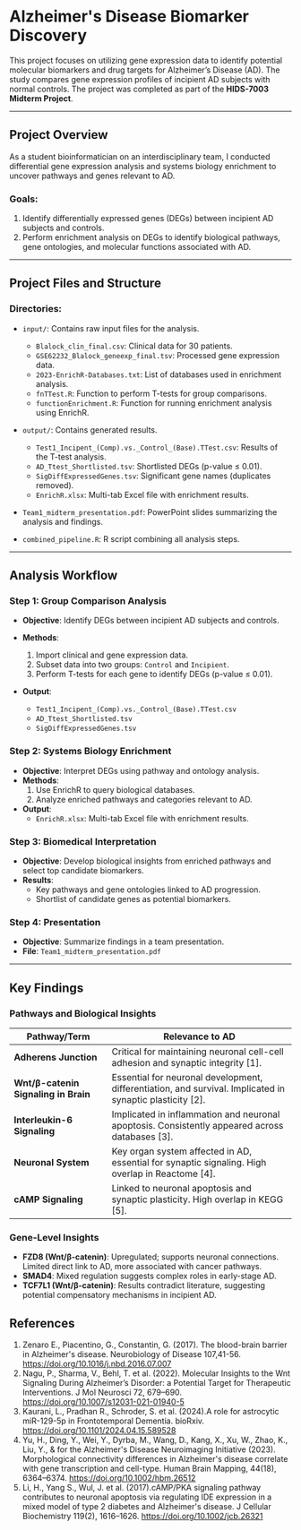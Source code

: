 # Alzheimer's Disease Biomarker Discovery

This project focuses on utilizing gene expression data to identify potential molecular biomarkers and drug targets for Alzheimer’s Disease (AD). The study compares gene expression profiles of incipient AD subjects with normal controls. The project was completed as part of the **HIDS-7003 Midterm Project**.

---

## Project Overview

As a student bioinformatician on an interdisciplinary team, I conducted differential gene expression analysis and systems biology enrichment to uncover pathways and genes relevant to AD.

### **Goals:**
1. Identify differentially expressed genes (DEGs) between incipient AD subjects and controls.
2. Perform enrichment analysis on DEGs to identify biological pathways, gene ontologies, and molecular functions associated with AD.

---

## Project Files and Structure

### **Directories:**
- `input/`: Contains raw input files for the analysis.
  - `Blalock_clin_final.csv`: Clinical data for 30 patients.
  - `GSE62232_Blalock_geneexp_final.tsv`: Processed gene expression data.
  - `2023-EnrichR-Databases.txt`: List of databases used in enrichment analysis.
  - `fnTTest.R`: Function to perform T-tests for group comparisons.
  - `functionEnrichment.R`: Function for running enrichment analysis using EnrichR.

- `output/`: Contains generated results.
  - `Test1_Incipent_(Comp).vs._Control_(Base).TTest.csv`: Results of the T-test analysis.
  - `AD_Ttest_Shortlisted.tsv`: Shortlisted DEGs (p-value ≤ 0.01).
  - `SigDiffExpressedGenes.tsv`: Significant gene names (duplicates removed).
  - `EnrichR.xlsx`: Multi-tab Excel file with enrichment results.
 
- `Team1_midterm_presentation.pdf`: PowerPoint slides summarizing the analysis and findings.

- `combined_pipeline.R`: R script combining all analysis steps.

---

## Analysis Workflow

### **Step 1: Group Comparison Analysis**
- **Objective**: Identify DEGs between incipient AD subjects and controls.
- **Methods**:
  1. Import clinical and gene expression data.
  2. Subset data into two groups: `Control` and `Incipient`.
  3. Perform T-tests for each gene to identify DEGs (p-value ≤ 0.01).

- **Output**:
  - `Test1_Incipent_(Comp).vs._Control_(Base).TTest.csv`
  - `AD_Ttest_Shortlisted.tsv`
  - `SigDiffExpressedGenes.tsv`

### **Step 2: Systems Biology Enrichment**
- **Objective**: Interpret DEGs using pathway and ontology analysis.
- **Methods**:
  1. Use EnrichR to query biological databases.
  2. Analyze enriched pathways and categories relevant to AD.
- **Output**:
  - `EnrichR.xlsx`: Multi-tab Excel file with enrichment results.

### **Step 3: Biomedical Interpretation**
- **Objective**: Develop biological insights from enriched pathways and select top candidate biomarkers.
- **Results**:
  - Key pathways and gene ontologies linked to AD progression.
  - Shortlist of candidate genes as potential biomarkers.

### **Step 4: Presentation**
- **Objective**: Summarize findings in a team presentation.
- **File**: `Team1_midterm_presentation.pdf`

---

## Key Findings

### Pathways and Biological Insights

| **Pathway/Term**                            | **Relevance to AD**                                                                            |
|---------------------------------------------|-----------------------------------------------------------------------------------------------|
| **Adherens Junction**                       | Critical for maintaining neuronal cell-cell adhesion and synaptic integrity [1].                  |
| **Wnt/β-catenin Signaling in Brain**        | Essential for neuronal development, differentiation, and survival. Implicated in synaptic plasticity [2]. |
| **Interleukin-6 Signaling**                 | Implicated in inflammation and neuronal apoptosis. Consistently appeared across databases [3]. |
| **Neuronal System**                         | Key organ system affected in AD, essential for synaptic signaling. High overlap in Reactome [4]. |
| **cAMP Signaling**                          | Linked to neuronal apoptosis and synaptic plasticity. High overlap in KEGG [5].               |

### Gene-Level Insights

- **FZD8 (Wnt/β-catenin)**: Upregulated; supports neuronal connections. Limited direct link to AD, more associated with cancer pathways.
- **SMAD4**: Mixed regulation suggests complex roles in early-stage AD.
- **TCF7L1 (Wnt/β-catenin)**: Results contradict literature, suggesting potential compensatory mechanisms in incipient AD.

## References

1. Zenaro E., Piacentino, G., Constantin, G. (2017). The blood-brain barrier in Alzheimer's disease. Neurobiology of Disease 107,41-56. https://doi.org/10.1016/j.nbd.2016.07.007
2.  Nagu, P., Sharma, V., Behl, T. et al. (2022). Molecular Insights to the Wnt Signaling During Alzheimer’s Disorder: a Potential Target for Therapeutic Interventions. J Mol Neurosci 72, 679–690. https://doi.org/10.1007/s12031-021-01940-5
3. Kaurani, L., Pradhan R., Schroder, S. et al. (2024).A role for astrocytic miR-129-5p in Frontotemporal Dementia. bioRxiv. https://doi.org/10.1101/2024.04.15.589528
4. Yu, H., Ding, Y., Wei, Y., Dyrba, M., Wang, D., Kang, X., Xu, W., Zhao, K., Liu, Y., & for the Alzheimer's Disease Neuroimaging Initiative (2023). Morphological connectivity differences in Alzheimer's disease correlate with gene transcription and cell-type. Human Brain Mapping, 44(18), 6364–6374. https://doi.org/10.1002/hbm.26512
5. Li, H., Yang S., Wul, J. et al. (2017).cAMP/PKA signaling pathway contributes to neuronal apoptosis via regulating IDE expression in a mixed model of type 2 diabetes and Alzheimer's disease. J Cellular Biochemistry 119(2), 1616–1626. https://doi.org/10.1002/jcb.26321

